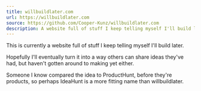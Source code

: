 ```yaml
---
title: willbuildlater.com
url: https://willbuildlater.com
source: https://github.com/Cooper-Kunz/willbuildlater.com
description: A website full of stuff I keep telling myself I'll build later
---
```

This is currently a website full of stuff I keep telling myself I'll build later. 

Hopefully I'll eventually turn it into a way others can share ideas they've had, but haven't gotten around to making yet either.

Someone I know compared the idea to ProductHunt, before they're products, so perhaps IdeaHunt is a more fitting name than willbuildlater.